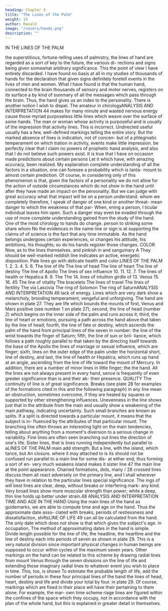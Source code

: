 ```yaml
---
heading: Chapter 6
title: "The Lines of the Palm"
weight: 14
author: Ranald
image: "/covers/hands.png"
description: ""
---
```



IN THE LINES OF THE PALM 

the superstitious, fortune-telling uses of palmistry, the lines of
hand are regarded as a sort of key to the future, the various di-
rections and signs being given somewhat arbitrary significance. This
the
point of view I have entirely discarded. I have found no basis at all
in my studies of thousands of hands for the declaration that given
signs definitely foretell events in the lives of men and women.
What
I have found is that the human hand, connected to the brain
thousands
of sensory and motor nerves, registers on its surface a
by
kind of summary of all the messages which pass through the brain.
Thus, the hand gives us an index to the personality.
There
is
another notion I wish to dispel.
The amateur
in chirologyANALYSIS AND INTERPRETATION
44
makes for many minute
and wasted nervous energy cause
those myriad purposeless little lines which weave over the surface of
some hands. The man or woman whose activity is purposeful and
is
usually of the impression that activity
lines.
This
is
incorrect. Undirected
useful usually has a few, well-defined markings telling the entire
story. But the marked absence of lines is indication, not of concen-
but of a phlegmatic temperament on which
tration in activity,
events
make
little
impression.
be perfectly clear that I claim no powers of prophetic hand
analysis, and also that I do not believe such powers exist. It is true
that I have on occasion made predictions about certain persons
Let
it
which have, with amazing accuracy, been
realized.
My
explanation
complete understanding of all the
factors in a situation, one can foresee a probability which is tanta-
mount to almost certain prediction. Of course, in considering only
of this
phenomenon
is
that, given
the factors of a personality we do not allow for the action of outside
circumstances which do not show in the hand until after they have
made an impact on the personality. But we can judge with great
accuracy what that impact will be on a person
understand.
whom we
completely
therefore, I speak of danger of one kind or another threat-
mean danger to which the weakness of that par-
When,
ening a person, I
ticular individual leaves him open. Such a danger may even be
evaded through the use of more complete understanding gained from
the study of the hand.
One
of
the most
chirology to
hands do change.
person to
striking
some share
whom
No
the
evidences
in the
name
line or sign is at
supporting the claims of
of science
is
the fact that
any time immutable. As the
hand belongs undergoes
certain experiences, or
changes his attitude, his ambitions, his thoughts;
so do his
hands
register those changes.
COLOR
Now,
as to the lines themselves.
and pinkish in
and sanguinary
A
They should be well-marked
reddish line indicates an active, energetic
disposition. Pale lines go with delicate health and
color.LINES OF THE PALM
1.
2.
3.
4.
5.
6.
The line of life
The line of head
The line of heart
The line of destiny
The line of Apollo
The lines of sex
influence
10.
11.
12.
7.
The
lines of health or
Hepatica
8.
9.
The
The
14.
lines of intuition
girdle of
13.
Venus
15.
16.
45
The line of vitality
The bracelets
The lines of travel
The lines of fertility
The via Lascivia
The ring of Solomon
The ring of SaturnANALYSIS AND INTERPRETATION
46
lack of energy. Lines which are very dark show a melancholy,
brooding temperament, vengeful and unforgiving.
The
hand are shown in plate 27. They are
life which bounds the mounts of
first,
Venus and Mars positive (see number 1 on plate 27); second, the
line of head (number 2) which begins on the inner side of the palm
and runs across it; third, the line of heart or emotions, pursuing a
path across the hand above that taken by the line of head; fourth,
the line of fate or destiny, which ascends the palm of the hand from
principal lines of the
seven in number:
the line of
the wrist towards the finger of Saturn; fifth, the line of sun or bril-
liance, which follows a path roughly parallel to that taken by the
directing itself towards the base of the Apollo
the
lines of marriage or sexual influence, which are
finger; sixth,
lines
on the outer edge of the palm under the
horizontal
short,
line
of
destiny,
and last, the line of health or Hepatica, which runs up
hand at an angle, ascending from the line of life toward the
mount of Mercury. In addition, there are a number of minor lines in
little finger;
the
the hand.
All the lines are not always present in every hand,
sence
is
frequently of even greater significance than
is
and
their ab-
their presence.
QUALITY
The
continuity of line
is
of great significance.
Breaks (see plate
28 for examples of the formations cited in this and the following
paragraph) in any line mean an obstruction, sometimes overcome,
if they are healed by squares or supported by other strengthening
influences.
Unevenness
in the line
shows just that
in the attribute
from the main
and usually show a weakening of the main pathway, indicating
uncertainty. Such small branches are known as splits. If a split is
directed towards a particular mount, it means that the subject is in-
fluenced by the attributes of that particular mount. The branching
line often throws an interesting light on the main tendencies, telling
about anything from a moment's diversion to a serious change in
variability. Fine lines are often seen branching out
lines
the direction of one's
life.
Sister lines, that is lines
running independently but parallel to aLINES OF THE PALM
main
add strength. But a
line,
with the island, which
tance, but
An
closure.
where
it
may
attached to
is
its
should not be confused
run parallel to a main line for some dis-
at either end, thus forming a sort of en-
very much weakens
island
makes
it
sister line
47
the
main
line at the point
appearance. Chained formations, dots,
many
/
28
crossed lines
discuss
them
all
react adversely
on the primary line, and I shall
wherever they have
in relation to the particular lines
special significance.
The
ings of
will
best lines are clear, deep, without breaks or interfering mark-
any kind. Very broad
lines
show more muscular strength than
power; while a deep, thin line holds up better under
strain.48
ANALYSIS AND INTERPRETATION
TIME AND AGE IN THE HAND
Using the main lines of the hand as guidemarks, we are able to
compute time and age on the hand. Thus the approximate date asso-
ciated with breaks, periods of restlessness and dissatisfaction, shiftsLINE OF LIFE
49
can all be calculated from the hand. The only date
which does not show is that which gives the subject's age.
in occupation,
The method
of approximating dates in the hand is simple. Divide
length possible for the line of life, the headline, the
heartline and the line of destiny each into periods of seven as shown
in plate 29. This is a very natural division since important physical
changes in human beings are supposed to occur within cycles of
the
maximum
seven years. Other markings on the hand can be related to this
scheme by drawing radial lines from mount Venus through the seven
divisions on the line of life and extending those imaginary radial
lines to
whatever event you wish to place in time. This, too,
is
shown
To
estimate the probable length of life, add the number
of periods in these four principal lines of the hand
the lines of
head, heart, destiny and life and divide your total by four.
in plate 29.
Of
course, markings which are fixed in their place will have their
pertaining to them alone. For example, the mar-
own time scheme
riage lines are figured within the confines of the space which they
occupy, not in accordance with the plan of the whole hand, but this
is explained in greater detail in
themselves.
